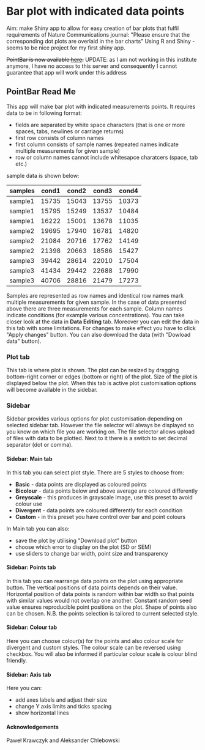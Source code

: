 # Bar plot with indicated data points
Aim: make Shiny app to allow for easy creation of bar plots that fulfil requirements of Nature Communications journal:
"Please ensure that the corresponding dot plots are overlaid in the bar charts"
Using R and Shiny - seems to be nice project for my first shiny app.

~~PointBar is now available [here](http://adz.ibb.waw.pl/pointbar/).~~
UPDATE: as I am not working in this institute anymore, I have no access to this server
and consequently I cannot guarantee that app will work under this address

<html>

<body>
<div bgcolor="white">
<h2>PointBar Read Me</h2>

<p>This app will make bar plot with indicated measurements points. 
It requires data to be in following format:<br>
<ul>
<li>fields are separated by white space characters (that is one or more spaces, tabs, newlines or carriage returns)</li>
<li>first row consists of column names</li>
<li>first column consists of sample names (repeated names indicate multiple measurements for given sample)</li>
<li>row or column names cannot include whitesapce charatcers (space, tab etc.)</li>
</ul> sample data is shown below:
</p>

<div class="container">
<table class="tabliczka">
<thead><tr><th title="Field #1">samples</th>
<th title="Field #2">cond1</th>
<th title="Field #3">cond2</th>
<th title="Field #4">cond3</th>
<th title="Field #5">cond4</th>
</tr></thead>
<tbody><tr>
<td class="t" >sample1</td>
<td align="center">15735</td>
<td align="center">15043</td>
<td align="center">13755</td>
<td align="center">10373</td>
</tr>
<tr>
<td class="t" >sample1</td>
<td align="center">15795</td>
<td align="center">15249</td>
<td align="center">13537</td>
<td align="center">10484</td>
</tr>
<tr>
<td class="t" >sample1</td>
<td align="center">16222</td>
<td align="center">15001</td>
<td align="center">13678</td>
<td align="center">11035</td>
</tr>
<tr>
<td class="t" >sample2</td>
<td align="center">19695</td>
<td align="center">17940</td>
<td align="center">16781</td>
<td align="center">14820</td>
</tr>
<tr>
<td class="t" >sample2</td>
<td align="center">21084</td>
<td align="center">20716</td>
<td align="center">17762</td>
<td align="center">14149</td>
</tr>
<tr>
<td class="t" >sample2</td>
<td align="center">21398</td>
<td align="center">20663</td>
<td align="center">18586</td>
<td align="center">15427</td>
</tr>
<tr>
<td class="t" >sample3</td>
<td align="center">39442</td>
<td align="center">28614</td>
<td align="center">22010</td>
<td align="center">17504</td>
</tr>
<tr>
<td class="t" >sample3</td>
<td align="center">41434</td>
<td align="center">29442</td>
<td align="center">22688</td>
<td align="center">17990</td>
</tr>
<tr>
<td class="t" >sample3</td>
<td align="center">40706</td>
<td align="center">28816</td>
<td align="center">21479</td>
<td align="center">17273</td>
</tr>
</tbody></table>
</div>

<p>
Samples are represented as row names and identical row names mark multiple measurements for given sample. In the case of data presented above there are three measurements for each sample. Column names indicate conditions (for example various concentrations). You can take closer look at the data in <b>Data Editing</b> tab. Moreover you can edit the data in this tab with some limitations. For changes to make effect you have to click "Apply changes" button. You can also download the data (with "Dowload data" button).
</p>

<h3>Plot tab</h3>
<p>This tab is where plot is shown. The plot can be resized by dragging bottom-right corner or edges (bottom or right) of the plot. Size of the plot is displayed below the plot. When this tab is active plot customisation options will become available in the sidebar.</p>

<h3>Sidebar</h3>
<p>Sidebar provides various options for plot customisation depending on selected sidebar tab.
However the file selector will always be displayed so you know on which file you are working on.
The file selector allows upload of files with data to be plotted. Next to it there is a switch to set decimal separator (dot or comma).</p>

<h4>Sidebar: Main tab</h4>
In this tab you can select plot style. There are 5 styles to choose from:<br>
<ul>
<li><b>Basic</b>
- data points are displayed as coloured points</li>
<li><b>Bicolour</b>
- data points below and above average are coloured differently</li>
<li><b>Greyscale</b>
- this produces in grayscale image, use this preset to avoid colour use</li>
<li><b>Divergent</b>
- data points are coloured differently for each condition</li>
<li><b>Custom</b>
- in this preset you have control over bar and point colours</li>
</ul>
In Main tab you can also:
<ul>
<li>save the plot by utilising "Download plot" button</li>
<li> choose which error to display on the plot (SD or SEM)</li>
<li>use sliders to change bar width, point size and transparency</li>
</ul>

<h4>Sidebar: Points tab</h4>
In this tab you can rearrange data points on the plot using appropriate button. The vertical positions of data points depends on their value. Horizontal position of data points is random within bar width so that points with similar values would not overlap one another. Constant random seed value ensures reproducible point positions on the plot. Shape of points also can be chosen. N.B. the points selection is tailored to current selected style.

<h4>Sidebar: Colour tab</h4>
Here you can choose colour(s) for the points and also colour scale for divergent and custom styles. The colour scale can be reversed using checkbox. You will also be informed if particular colour scale is colour blind friendly.

<h4>Sidebar: Axis tab</h4>
Here you can:
<ul>
<li>add axes labels and adjust their size</li>
<li>change Y axis limits and ticks spacing</li>
<li>show horizontal lines</li>
</ul>



<h4>Acknowledgements</h4>
Paweł Krawczyk and Aleksander Chlebowski<br>

</div>
</body>
</html>
